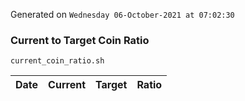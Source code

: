 Generated on `Wednesday 06-October-2021 at 07:02:30`

### Current to Target Coin Ratio
`current_coin_ratio.sh`

Date|Current|Target|Ratio
---|---|---|---
